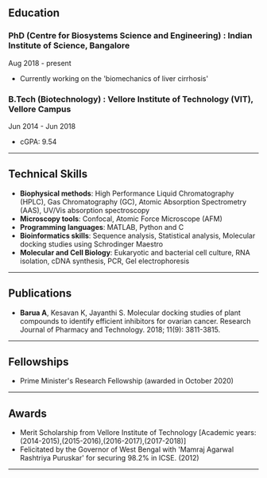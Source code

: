 ## Education 

### PhD (Centre for Biosystems Science and Engineering) : Indian Institute of Science, Bangalore
Aug 2018 - present
- Currently working on the 'biomechanics of liver cirrhosis'

 
### B.Tech (Biotechnology) : Vellore Institute of Technology (VIT), Vellore Campus
Jun 2014 - Jun 2018
- cGPA: 9.54

---
## Technical Skills
- **Biophysical methods**: High Performance Liquid Chromatography (HPLC), Gas Chromatography (GC), Atomic Absorption
Spectrometry (AAS), UV/Vis absorption spectroscopy
- **Microscopy tools**: Confocal, Atomic Force Microscope (AFM)
- **Programming languages**: MATLAB, Python and C
- **Bioinformatics skills**: Sequence analysis, Statistical analysis, Molecular docking studies using Schrodinger Maestro
- **Molecular and Cell Biology**: Eukaryotic and bacterial cell culture, RNA isolation, cDNA synthesis, PCR, Gel
electrophoresis

---
## Publications
- **Barua A**, Kesavan K, Jayanthi S. Molecular docking studies of plant compounds to identify efficient inhibitors for ovarian
cancer. Research Journal of Pharmacy and Technology. 2018; 11(9): 3811-3815. 
  
---
## Fellowships
- Prime Minister's Research Fellowship (awarded in October 2020)

---
## Awards
- Merit Scholarship from Vellore Institute of Technology [Academic years: (2014-2015),(2015-2016),(2016-2017),(2017-2018)]
- Felicitated by the Governor of West Bengal with 'Mamraj Agarwal Rashtriya Puruskar' for securing 98.2% in ICSE. (2012)

---

